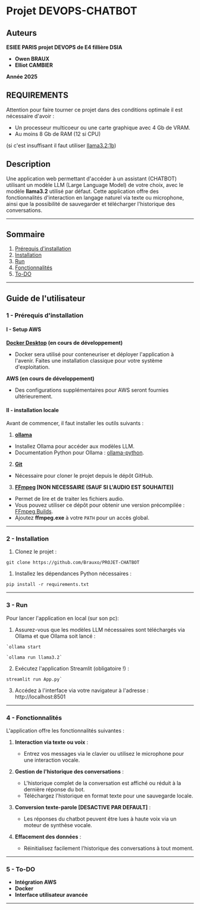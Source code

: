 # **Projet DEVOPS-CHATBOT**

## **Auteurs**

**ESIEE PARIS projet DEVOPS de E4 fillière DSIA**

-   **Owen BRAUX** 
-   **Elliot CAMBIER** 

**Année 2025**

## **REQUIREMENTS**

Attention pour faire tourner ce projet dans des conditions optimale il est nécessaire d'avoir : 

- Un processeur multicoeur ou une carte graphique avec 4 Gb de VRAM. 
- Au moins 8 Gb de RAM (12 si CPU)

(si c'est insuffisant il faut utiliser [llama3.2:1b](https://ollama.com/library/llama3.2))

## **Description**

Une application web permettant d'accéder à un assistant (CHATBOT) utilisant un modèle LLM (Large Language Model) de votre choix, avec le modèle **llama3.2** utilisé par défaut. Cette application offre des fonctionnalités d'interaction en langage naturel via texte ou microphone, ainsi que la possibilité de sauvegarder et télécharger l'historique des conversations.

---

## **Sommaire**
1. [Prérequis d'installation](#1---prérequis-dinstallation)
2. [Installation](#2---installation)
3. [Run](#3---run)
4. [Fonctionnalités](#4---fonctionnalités)
5. [To-DO](#5---to-do)

---

## **Guide de l'utilisateur**

### **1 - Prérequis d'installation**

#### **I - Setup AWS**

 **[Docker Desktop](https://www.docker.com/products/docker-desktop/) (en cours de développement)**
 - Docker sera utilisé pour conteneuriser et déployer l'application à l'avenir. Faites une installation classique pour votre système d'exploitation.

 **AWS (en cours de développement)**
 - Des configurations supplémentaires pour AWS seront fournies ultérieurement.

#### **II - installation locale**

Avant de commencer, il faut installer les outils suivants :

1. **[ollama](https://ollama.com/)**
 - Installez Ollama pour accéder aux modèles LLM.
 - Documentation Python pour Ollama : [ollama-python](https://github.com/ollama/ollama-python).

2. **[Git](https://git-scm.com/)**
 - Nécessaire pour cloner le projet depuis le dépôt GitHub.

3. **[FFmpeg](https://ffmpeg.org/download.html) [NON NECESSAIRE (SAUF SI L'AUDIO EST SOUHAITE)]**
 - Permet de lire et de traiter les fichiers audio.
 - Vous pouvez utiliser ce dépôt pour obtenir une version précompilée : [FFmpeg Builds](https://github.com/BtbN/FFmpeg-Builds/releases).
 - Ajoutez **ffmpeg.exe** à votre `PATH` pour un accès global.

---

### **2 - Installation**

1. Clonez le projet :
```
git clone https://github.com/Brauxo/PROJET-CHATBOT
```

1.  Installez les dépendances Python nécessaires :
```
pip install -r requirements.txt
```

* * * * *

### **3 - Run**

Pour lancer l'application en local (sur son pc):

1.  Assurez-vous que les modèles LLM nécessaires sont téléchargés via Ollama et que Ollama soit lancé :
```
`ollama start
```

```
`ollama run llama3.2`
```

2.  Exécutez l'application Streamlit (obligatoire !) :

```
streamlit run App.py`
```

3.  Accédez à l'interface via votre navigateur à l'adresse : http://localhost:8501

* * * * *

### **4 - Fonctionnalités**

L'application offre les fonctionnalités suivantes :

1.  **Interaction via texte ou voix** :
    -   Entrez vos messages via le clavier ou utilisez le microphone pour une interaction vocale.

2.  **Gestion de l'historique des conversations** :
    -   L'historique complet de la conversation est affiché ou réduit à la dernière réponse du bot.
    -   Téléchargez l'historique en format texte pour une sauvegarde locale.

3.  **Conversion texte-parole [DESACTIVE PAR DEFAULT]** :
    -   Les réponses du chatbot peuvent être lues à haute voix via un moteur de synthèse vocale.

4.  **Effacement des données** :
    -   Réinitialisez facilement l'historique des conversations à tout moment.

* * * * *

### **5 - To-DO**

-   **Intégration AWS** 
-   **Docker** 
-   **Interface utilisateur avancée** 

* * * * *

